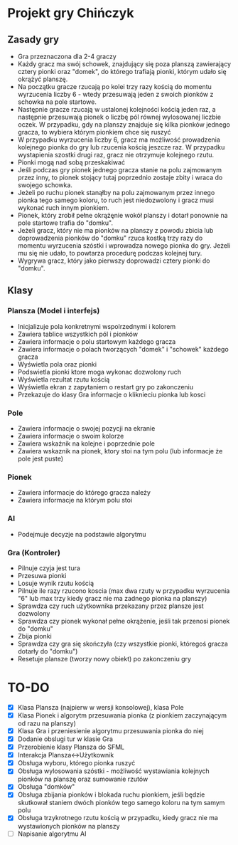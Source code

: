 # Projekt gry Chińczyk

## Zasady gry
* Gra przeznaczona dla 2-4 graczy
* Każdy gracz ma swój schowek, znajdujący się poza planszą zawierający cztery pionki oraz "domek", do którego trafiają pionki, którym udało się okrążyć planszę.
* Na początku gracze rzucają po kolei trzy razy kością do momentu wyrzucenia liczby 6 - wtedy przesuwają jeden z swoich pionków z schowka na pole startowe.
* Następnie gracze rzucają w ustalonej kolejności kością jeden raz, a następnie przesuwają pionek o liczbę pól równej wylosowanej liczbie oczek. W przypadku, gdy na planszy znajduje się kilka pionków jednego gracza, to wybiera którym pionkiem chce się ruszyć
* W przypadku wyrzucenia liczby 6, gracz ma możliwość prowadzenia kolejnego pionka do gry lub rzucenia kością jeszcze raz. W przypadku wystapienia szostki drugi raz, gracz nie otrzymuje kolejnego rzutu.
* Pionki mogą nad sobą przeskakiwać
* Jeśli podczas gry pionek jednego gracza stanie na polu zajmowanym przez inny, to pionek stojący tutaj poprzednio zostaje zbity i wraca do swojego schowka.
* Jeżeli po ruchu pionek stanąłby na polu zajmowanym przez innego pionka tego samego koloru, to ruch jest niedozwolony i gracz musi wykonać ruch innym pionkiem.
* Pionek, który zrobił pełne okrążęnie wokół planszy i dotarł ponownie na pole startowe trafia do "domku".
* Jeżeli gracz, który nie ma pionków na planszy z powodu zbicia lub doprowadzenia pionków do "domku" rzuca kostką trzy razy do momentu wyrzucenia szóstki i wprowadza nowego pionka do gry. Jeżeli mu się nie udało, to powtarza procedurę podczas kolejnej tury.
* Wygrywa gracz, który jako pierwszy doprowadzi cztery pionki do "domku".

## Klasy

### Plansza (Model i interfejs)

* Inicjalizuje pola konkretnymi wspolrzednymi i kolorem
* Zawiera tablice wszystkich pól i pionków
* Zawiera informacje o polu startowym każdego gracza
* Zawiera informacje o polach tworzących "domek" i "schowek" każdego gracza
* Wyświetla pola oraz pionki
* Podswietla pionki ktore moga wykonac dozwolony ruch
* Wyświetla rezultat rzutu kością
* Wyświetla ekran z zapytaniem o restart gry po zakonczeniu
* Przekazuje do klasy Gra informacje o kliknieciu pionka lub kosci

### Pole

* Zawiera informacje o swojej pozycji na ekranie
* Zawiera informacje o swoim kolorze
* Zawiera wskaźnik na kolejne i poprzednie pole
* Zawiera wskaznik na pionek, ktory stoi na tym polu (lub informacje że pole jest puste)

### Pionek

* Zawiera informacje do którego gracza należy
* Zawiera informacje na którym polu stoi

### AI

* Podejmuje decyzje na podstawie algorytmu

### Gra (Kontroler)

* Pilnuje czyja jest tura
* Przesuwa pionki
* Losuje wynik rzutu kością
* Pilnuje ile razy rzucono koscia (max dwa rzuty w przypadku wyrzucenia "6" lub max trzy kiedy gracz nie ma zadnego pionka na planszy)
* Sprawdza czy ruch użytkownika przekazany przez plansze jest dozwolony
* Sprawdza czy pionek wykonał pełne okrążenie, jeśli tak przenosi pionek do "domku"
* Zbija pionki
* Sprawdza czy gra się skończyła (czy wszystkie pionki, któregoś gracza dotarły do "domku")
* Resetuje plansze (tworzy nowy obiekt) po zakonczeniu gry

# TO-DO
- [x] Klasa Plansza (najpierw w wersji konsolowej), klasa Pole
- [x] Klasa Pionek i algorytm przesuwania pionka (z pionkiem zaczynającym od razu na planszy)
- [x] Klasa Gra i przeniesienie algorytmu przesuwania pionka do niej
- [x] Dodanie obslugi tur w klasie Gra
- [x] Przerobienie klasy Plansza do SFML
- [x] Interakcja Plansza<->Użytkownik
- [x] Obsługa wyboru, którego pionka ruszyć
- [x] Obsługa wylosowania szóstki - możliwość wystawiania kolejnych pionków na planszę oraz sumowanie rzutów
- [x] Obsługa "domków" 
- [x] Obsługa zbijania pionków i blokada ruchu pionkiem, jeśli będzie skutkował staniem dwóch pionków tego samego koloru na tym samym polu
- [x] Obsługa trzykrotnego rzutu kością w przypadku, kiedy gracz nie ma wystawionych pionków na planszy
- [ ] Napisanie algorytmu AI
